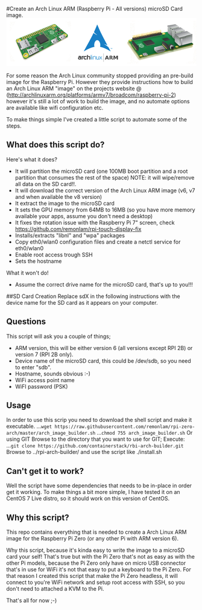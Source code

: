 #Create an Arch Linux ARM (Raspberry Pi - All versions) microSD Card image.
![Raspberry Pi and Arch Linux ARM](/images/rpi_arm_banner.png)

For some reason the Arch Linux community stopped providing an pre-build image for the Raspberry Pi.
However they provide instructions how to build an Arch Linux ARM "image" on the projects website @ (http://archlinuxarm.org/platforms/armv7/broadcom/raspberry-pi-2) however it's still a lot of work to build the image, and no automate options are available like wifi configuration etc.

To make things simple I've created a little script to automate some of the steps.

## What does this script do?
Here's what it does?
  - It will partition the microSD card (one 100MB boot partition and a root partition that consumes the rest of the space) NOTE: it will wipe/remove all data on the SD card!!.
  - It will download the correct version of the Arch Linux ARM image (v6, v7 and when available the v8 version)
  - It extract the image to the microSD card
  - It sets the GPU memory from 64MB to 16MB (so you have more memory available your apps, assume you don't need a desktop)
  - It fixes the rotation issue with the Raspberry Pi 7" screen, check https://github.com/remonlam/rpi-touch-display-fix
  - Installs/extracts "libnl" and "wpa" packages
  - Copy eth0/wlan0 configuration files and create a netctl service for eth0/wlan0
  - Enable root access trough SSH
  - Sets the hostname

What it won't do!
  - Assume the correct drive name for the microSD card, that's up to you!!!

##SD Card Creation
Replace sdX in the following instructions with the device name for the SD card as it appears on your computer.

## Questions
This script will ask you a couple of things;
  - ARM version, this will be either version 6 (all versions except RPI 2B) or version 7 (RPI 2B only).
  - Device name of the microSD card, this could be /dev/sdb, so you need to enter "sdb".
  - Hostname, sounds obvious :-)
  - WiFi access point name
  - WiFI password (PSK)

## Usage
In order to use this scrip you need to download the shell script and make it executable.
...```wget https://raw.githubusercontent.com/remonlam/rpi-zero-arch/master/arch_image_builder.sh```
...```chmod 755 arch_image_builder.sh```
Or using GIT
Browse to the directory that you want to use for GIT;
Execute: ...```git clone https://github.com/containerstack/rbi-arch-builder.git```
Browse to ../rpi-arch-builder/ and use the script like ./install.sh

## Can't get it to work?
Well the script have some dependencies that needs to be in-place in order get it working.
To make things a bit more simple, I have tested it on an CentOS 7 Live distro, so it should work on this version of CentOS.

## Why this script?
This repo contains everything that is needed to create a Arch Linux ARM image for the Raspberry Pi Zero (or any other Pi with ARM version 6).

Why this script, because it's kinda easy to write the image to a microSD card your self!
That's true but with the Pi Zero that's not as easy as with the other Pi models, because the Pi Zero only have on micro USB connector that's in use for WiFi it's not that easy to put a keyboard to the Pi Zero.
For that reason I created this script that make the Pi Zero headless, it will connect to you're WiFi network and setup root access with SSH, so you don't need to attached a KVM to the Pi.

That's all for now ;-)
